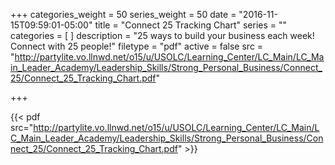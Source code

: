 +++
categories_weight = 50
series_weight = 50
date = "2016-11-15T09:59:01-05:00"
title = "Connect 25 Tracking Chart"
series = ""
categories = [
]
description = "25 ways to build your business each week! Connect with 25 people!"
filetype = "pdf"
active = false
src = "http://partylite.vo.llnwd.net/o15/u/USOLC/Learning_Center/LC_Main/LC_Main_Leader_Academy/Leadership_Skills/Strong_Personal_Business/Connect_25/Connect_25_Tracking_Chart.pdf"

+++

{{< pdf src="http://partylite.vo.llnwd.net/o15/u/USOLC/Learning_Center/LC_Main/LC_Main_Leader_Academy/Leadership_Skills/Strong_Personal_Business/Connect_25/Connect_25_Tracking_Chart.pdf" >}}

